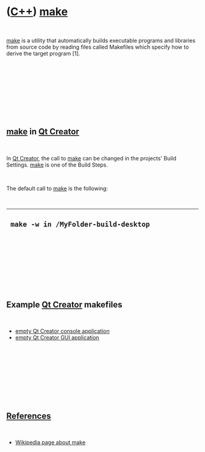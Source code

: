 



 

 

 

 

 

([C++](Cpp.htm)) [make](CppMake.htm)
====================================

 

[make](CppMake.htm) is a utility that automatically builds executable
programs and libraries from source code by reading files called
Makefiles which specify how to derive the target program \[1\].

 

 

 

 

 

[make](CppMake.htm) in [Qt Creator](CppQtCreator.htm)
-----------------------------------------------------

 

In [Qt Creator](CppQtCreator.htm), the call to [make](CppMake.htm) can
be changed in the projects' Build Settings. [make](CppMake.htm) is one
of the Build Steps.

 

The default call to [make](CppMake.htm) is the following:

 

  ---------------------------------------
  ` make -w in /MyFolder-build-desktop`
  ---------------------------------------

 

 

 

 

 

Example [Qt Creator](CppQtCreator.htm) makefiles
------------------------------------------------

 

-   [empty Qt Creator console application](CppMakeConsole.htm)
-   [empty Qt Creator GUI application](CppMakeGui.htm)

 

 

 

 

 

[References](CppReferences.htm)
-------------------------------

 

-   [Wikipedia page about
    make](http://en.wikipedia.org/wiki/Make_%28software%29)

 

 

 

 

 





 



